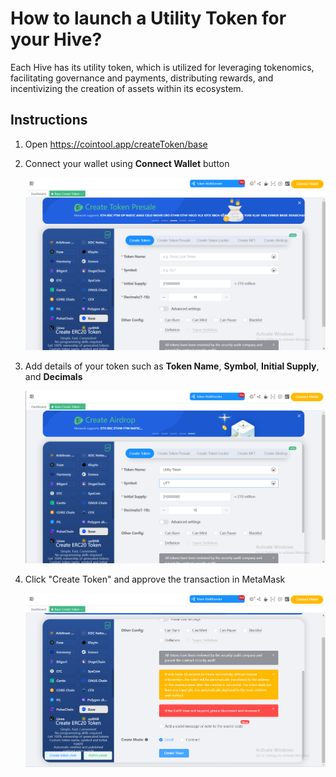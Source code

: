 # How to launch a Utility Token for your Hive?

Each Hive has its utility token, which is utilized for leveraging tokenomics, facilitating governance and payments, distributing rewards, and incentivizing the creation of assets within its ecosystem.

## Instructions

1. Open https://cointool.app/createToken/base
2. Connect your wallet using **Connect Wallet** button

    ![Connect Wallet](./screenshots/1.png)

3. Add details of your token such as **Token Name**, **Symbol**, **Initial Supply**, and **Decimals**

    ![Add Details](./screenshots/2.png)

4. Click "Create Token" and approve the transaction in MetaMask

    ![Create Token](./screenshots/3.png)
